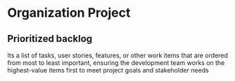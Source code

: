 # Organization Project 

## Prioritized backlog

Its a list of tasks, user stories, features, or other work items that are ordered from most to least important, ensuring the development team works on the highest-value items first to meet project goals and stakeholder needs